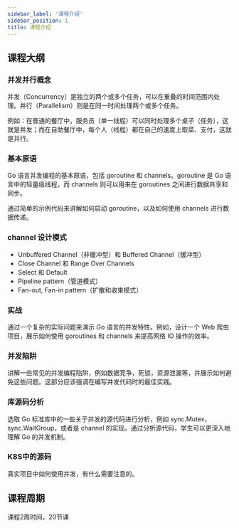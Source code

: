 ```yaml
---
sidebar_label: '课程介绍'
sidebar_position: 1
title: 课程介绍
---
```


## 课程大纲

### 并发并行概念

并发（Concurrency）是独立的两个或多个任务，可以在重叠的时间范围内处理。并行（Parallelism）则是在同一时间处理两个或多个任务。

例如：在普通的餐厅中，服务员（单一线程）可以同时处理多个桌子（任务），这就是并发；而在自助餐厅中，每个人（线程）都在自己的速度上取菜、支付，这就是并行。

### 基本原语

Go 语言并发编程的基本原语，包括 goroutine 和 channels。goroutine 是 Go 语言中的轻量级线程，而 channels 则可以用来在 goroutines 之间进行数据共享和同步。

通过简单的示例代码来讲解如何启动 goroutine，以及如何使用 channels 进行数据传递。

### channel 设计模式 

- Unbuffered Channel（非缓冲型）和 Buffered Channel（缓冲型）
- Close Channel 和 Range Over Channels
- Select 和 Default
- Pipeline pattern（管道模式）
- Fan-out, Fan-in pattern（扩散和收束模式）

### 实战

通过一个复杂的实际问题来演示 Go 语言的并发特性。例如，设计一个 Web 爬虫项目，展示如何使用 goroutines 和 channels 来提高网络 IO 操作的效率。

### 并发陷阱

讲解一些常见的并发编程陷阱，例如数据竞争，死锁，资源泄漏等，并展示如何避免这些问题。这部分应该强调在编写并发代码时的最佳实践。

### 库源码分析

选取 Go 标准库中的一些关于并发的源代码进行分析，例如 sync.Mutex，sync.WaitGroup，或者是 channel 的实现。通过分析源代码，学生可以更深入地理解 Go 的并发机制。

### K8S中的源码

真实项目中如何使用并发，有什么需要注意的。

## 课程周期

课程2周时间，20节课

